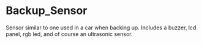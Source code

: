 # Backup_Sensor
Sensor similar to one used in a car when backing up. Includes a buzzer, lcd panel, rgb led, and of course an ultrasonic sensor. 
